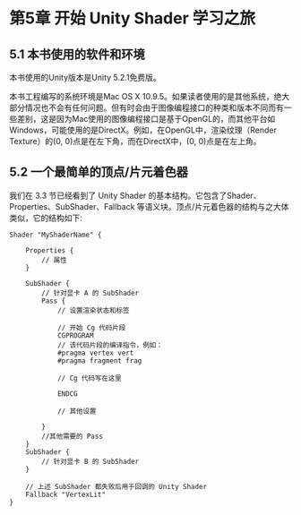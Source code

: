 
# 第5章 开始 Unity Shader 学习之旅

## 5.1 本书使用的软件和环境
本书使用的Unity版本是Unity 5.2.1免费版。

本书工程编写的系统环境是Mac OS X 10.9.5。如果读者使用的是其他系统，绝大部分情况也不会有任何问题。但有时会由于图像编程接口的种类和版本不同而有一些差别，这是因为Mac使用的图像编程接口是基于OpenGL的，而其他平台如Windows，可能使用的是DirectX。例如，在OpenGL中，渲染纹理（Render Texture）的(0, 0)点是在左下角，而在DirectX中，(0, 0)点是在左上角。


## 5.2 一个最简单的顶点/片元着色器

我们在 3.3 节已经看到了 Unity Shader 的基本结构。它包含了Shader、Properties、SubShader、Fallback 等语义块。顶点/片元着色器的结构与之大体类似，它的结构如下:

```
Shader "MyShaderName" {

    Properties {
        // 属性
    }

    SubShader {
        // 针对显卡 A 的 SubShader
        Pass {
            // 设置渲染状态和标签

            // 开始 Cg 代码片段
            CGPROGRAM
            // 该代码片段的编译指令，例如：
            #pragma vertex vert
            #pragma fragment frag
            
            // Cg 代码写在这里

            ENDCG

            // 其他设置

        }
        //其他需要的 Pass
    }
    SubShader {
        // 针对显卡 B 的 SubShader
    }

    // 上述 SubShader 都失败后用于回调的 Unity Shader
    Fallback "VertexLit"
}
```

